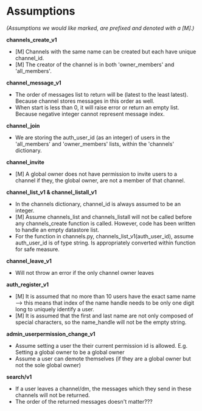 # Assumptions

*(Assumptions we would like marked, are prefixed and denoted with a [M].)*

**channels_create_v1**
* [M] Channels with the same name can be created but each have unique channel_id.
* [M] The creator of the channel is in both 'owner_members' and 'all_members'.

**channel_message_v1**
* The order of messages list to return will be (latest to the least latest). Because channel stores messages in this order as well.
* When start is less than 0, it will raise error or return an empty list. Because negative integer cannot represent message index.

**channel_join**
* We are storing the auth_user_id (as an integer) of users in the 'all_members' and 'owner_members' lists, within the 'channels' dictionary.

**channel_invite**
* [M] A global owner does not have permission to invite users to a channel if they, the global owner, are not a member of that channel.

**channel_list_v1 & channel_listall_v1**
* In the channels dictionary, channel_id is always assumed to be an integer.
* [M] Assume channels_list and channels_listall will not be called before any channels_create function is called. However, code has been written to handle an empty datastore list.
* For the function in channels.py, channels_list_v1(auth_user_id), assume auth_user_id is of type string. Is appropriately converted within function for safe measure.

**channel_leave_v1**
* Will not throw an error if the only channel owner leaves

**auth_register_v1**
* [M] It is assumed that no more than 10 users have the exact same name --> this means that index of the name handle needs to be only one digit long to uniquely identify a user.
* [M] It is assumed that the first and last name are not only composed of special characters, so the name_handle will not be the empty string.

**admin_userpermission_change_v1**
* Assume setting a user the their current permission id is allowed. E.g. Setting a global owner to be a global owner 
* Assume a user can demote themselves (if they are a global owner but not the sole global owner)

**search/v1**
* If a user leaves a channel/dm, the messages which they send in these channels
will not be returned.
* The order of the returned messages doesn't matter???

